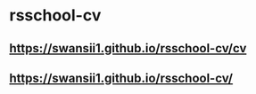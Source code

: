 # rsschool-cv

## https://swansii1.github.io/rsschool-cv/cv 
## https://swansii1.github.io/rsschool-cv/